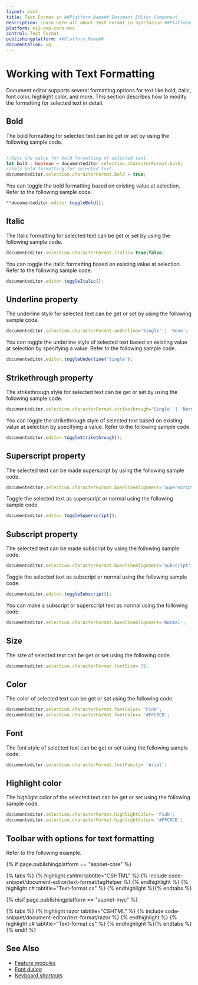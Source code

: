 ```yaml
---
layout: post
title: Text Format in ##Platform_Name## Document Editor Component
description: Learn here all about Text Format in Syncfusion ##Platform_Name## Document Editor component and more.
platform: ej2-asp-core-mvc
control: Text Format
publishingplatform: ##Platform_Name##
documentation: ug
---
```



# Working with Text Formatting

Document editor supports several formatting options for text like bold, italic, font color, highlight color, and more. This section describes how to modify the formatting for selected text in detail.

## Bold

The bold formatting for selected text can be get or set by using the following sample code.

```typescript

//Gets the value for bold formatting of selected text.
let bold : boolean = documenteditor.selection.characterFormat.bold;
//Sets bold formatting for selected text.
documenteditor.selection.characterFormat.bold = true;

```

You can toggle the bold formatting based on existing value at selection. Refer to the following sample code.

```typescript
**documenteditor.editor.toggleBold();
```

## Italic

The Italic formatting for selected text can be get or set by using the following sample code.

```typescript
documenteditor.selection.characterFormat.italic= true|false;
```

You can toggle the Italic formatting based on existing value at selection. Refer to the following sample code.

```typescript
documenteditor.editor.toggleItalic();
```

## Underline property

The underline style for selected text can be get or set by using the following sample code.

```typescript
documenteditor.selection.characterFormat.underline='Single' | 'None';
```

You can toggle the underline style of selected text based on existing value at selection by specifying a value. Refer to the following sample code.

```typescript
documenteditor.editor.toggleUnderline('Single');
```

## Strikethrough property

The strikethrough style for selected text can be get or set by using the following sample code.

```typescript
documenteditor.selection.characterFormat.strikethrough='Single' | 'Normal';
```

You can toggle the strikethrough style of selected text based on existing value at selection by specifying a value. Refer to the following sample code.

```typescript
documenteditor.editor.toggleStrikethrough();
```

## Superscript property

The selected text can be made superscript by using the following sample code.

```typescript
documenteditor.selection.characterFormat.baselineAlignment='Superscript';
```

Toggle the selected text as superscript or normal using the following sample code.

```typescript
documenteditor.editor.toggleSuperscript();
```

## Subscript property

The selected text can be made subscript by using the following sample code.

```typescript
documenteditor.selection.characterFormat.baselineAlignment='Subscript';
```

Toggle the selected text as subscript or normal using the following sample code.

```typescript
documenteditor.editor.toggleSubscript();
```

You can make a subscript or superscript text as normal using the following code.

```typescript
documenteditor.selection.characterFormat.baselineAlignment='Normal';
```

## Size

The size of selected text can be get or set using the following code.

```typescript
documenteditor.selection.characterFormat.fontSize= 32;
```

## Color

The color of selected text can be get or set using the following code.

```typescript
documenteditor.selection.characterFormat.fontColor= 'Pink';
documenteditor.selection.characterFormat.fontColor= '#FFC0CB';
```

## Font

The font style of selected text can be get or set using the following sample code.

```typescript
documenteditor.selection.characterFormat.fontFamily= 'Arial';
```

## Highlight color

The highlight color of the selected text can be get or set using the following sample code.

```typescript
documenteditor.selection.characterFormat.highlightColor= 'Pink';
documenteditor.selection.characterFormat.highlightColor= '#FFC0CB';
```

## Toolbar with options for text formatting

Refer to the following example.

{% if page.publishingplatform == "aspnet-core" %}

{% tabs %}
{% highlight cshtml tabtitle="CSHTML" %}
{% include code-snippet/document-editor/text-format/tagHelper %}
{% endhighlight %}
{% highlight c# tabtitle="Text-format.cs" %}
{% endhighlight %}{% endtabs %}

{% elsif page.publishingplatform == "aspnet-mvc" %}

{% tabs %}
{% highlight razor tabtitle="CSHTML" %}
{% include code-snippet/document-editor/text-format/razor %}
{% endhighlight %}
{% highlight c# tabtitle="Text-format.cs" %}
{% endhighlight %}{% endtabs %}
{% endif %}



## See Also

* [Feature modules](../../document-editor/feature-module/)
* [Font dialog](../../document-editor/dialog/#font-dialog)
* [Keyboard shortcuts](../../document-editor/keyboard-shortcut/)